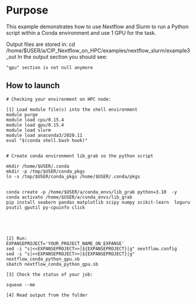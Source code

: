 # Purpose

This example demonstrates how to use Nextflow and Slurm to run a Python script within a Conda environment and use 1 GPU for the task.

Output files are stored in:  cd /home/$USER/a/CIP_Nextflow_on_HPC/examples/nextflow_slurm/example3_out
In the output section you should see:

```
"gpu" section is not null anymore
```


## How to launch 

```
# Checking your environment on HPC node:

[1] Load module file(s) into the shell environment
module purge
module load cpu/0.15.4
module load gpu/0.15.4
module load slurm
module load anaconda3/2020.11
eval "$(conda shell.bash hook)"


# Create conda environment lib_grab so the python script

mkdir /home/$USER/.conda
mkdir -p /tmp/$USER/conda_pkgs
ln -s /tmp/$USER/conda_pkgs /home/$USER/.conda/pkgs


conda create -p /home/$USER/a/conda_envs/lib_grab python=3.10  -y 
conda activate /home/$USER/a/conda_envs/lib_grab
pip install seaborn pandas matplotlib scipy numpy scikit-learn  loguru psutil gputil py-cpuinfo click





[2] Run:
EXPANSEPROJECT='YOUR_PROJECT_NAME_ON_EXPANSE'
sed -i "s|<<EXPANSEPROJECT>>|${EXPANSEPROJECT}|g" nextflow.config 
sed -i "s|<<EXPANSEPROJECT>>|${EXPANSEPROJECT}|g" nextflow_conda_python_gpu.sb
sbatch nextflow_conda_python_gpu.sb

[3] Check the status of your job:

squeue --me

[4] Read output from the folder


```
